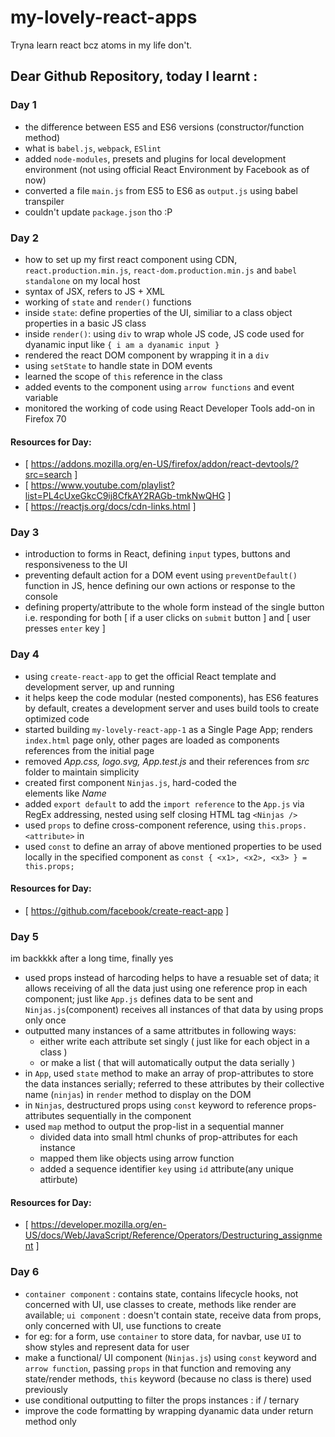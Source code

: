 # my-lovely-react-apps

Tryna learn react bcz atoms in my life don't.

## Dear Github Repository, today I learnt : 

### Day 1
- the difference between ES5 and ES6 versions (constructor/function method)
- what is `babel.js`, `webpack`, `ESlint`
- added `node-modules`, presets and plugins for local development environment (not using official React Environment by Facebook as of now)
- converted a file `main.js` from ES5 to ES6 as `output.js` using babel transpiler
- couldn't update `package.json` tho :P

### Day 2
- how to set up my first react component using CDN, `react.production.min.js`, `react-dom.production.min.js` and `babel standalone` on my local host
- syntax of JSX, refers to JS + XML
- working of `state` and `render()` functions
- inside `state`: define properties of the UI, similiar to a class object properties in a basic JS class
- inside `render()`: using `div` to wrap whole JS code, JS code used for dyanamic input like `{ i am a dyanamic input }`
- rendered the react DOM component by wrapping it in a `div`
- using `setState` to handle state in DOM events
- learned the scope of `this` reference in the class
- added events to the component using `arrow functions` and event variable
- monitored the working of code using React Developer Tools add-on in Firefox 70 

#### Resources for Day: 
- [ https://addons.mozilla.org/en-US/firefox/addon/react-devtools/?src=search ] 
- [ https://www.youtube.com/playlist?list=PL4cUxeGkcC9ij8CfkAY2RAGb-tmkNwQHG ]
- [ https://reactjs.org/docs/cdn-links.html ]

### Day 3
- introduction to forms in React, defining `input` types, buttons and responsiveness to the UI
- preventing default action for a DOM event using `preventDefault()` function in JS, hence defining our own actions or response to the console
- defining property/attribute to the whole form instead of the single button i.e. responding for both [ if a user clicks on `submit` button ] and [ user presses `enter` key ]

### Day 4
- using `create-react-app` to get the official React template and development server, up and running
- it helps keep the code modular (nested components), has ES6 features by default, creates a development server and uses build tools to create optimized code
- started building `my-lovely-react-app-1` as a Single Page App; renders `index.html` page only, other pages are loaded as components references from the initial page
- removed _App.css, logo.svg, App.test.js_ and their references from _src_ folder to maintain simplicity
- created first component `Ninjas.js`, hard-coded the <div> elements like _Name_
- added `export default` to add the `import reference` to the `App.js` via RegEx addressing, nested using self closing HTML tag `<Ninjas />`
- used `props` to define cross-component reference, using `this.props.<attribute>` in 
- used `const` to define an array of above mentioned properties to be used locally in the specified component as `const { <x1>, <x2>, <x3> } = this.props;`

#### Resources for Day: 
- [ https://github.com/facebook/create-react-app ]

### Day 5
im backkkk after a long time, finally yes
- used props instead of harcoding helps to have a resuable set of data; it allows receiving of all the data just using one reference prop in each component; just like `App.js` defines data to be sent and `Ninjas.js`(component) receives all instances of that data by using props only once
- outputted many instances of a same attritbutes in following ways: 
	- either write each attribute set singly ( just like for each object in a class ) 
	- or make a  list ( that will automatically output the data serially )
- in `App`, used `state` method to make an array of prop-attributes to store the data instances serially; referred to these attributes by their collective name (`ninjas`) in `render` method to display on the DOM
- in `Ninjas`, destructured props using `const` keyword to reference props-attributes sequentially in the component
- used `map` method to output the prop-list in a sequential manner 
	- divided data into small html chunks of prop-attributes for each instance
	- mapped them like objects using arrow function
	- added a sequence identifier `key` using `id` attribute(any unique attirbute)

#### Resources for Day: 
- [ https://developer.mozilla.org/en-US/docs/Web/JavaScript/Reference/Operators/Destructuring_assignment ]

### Day 6
- `container component` : contains state, contains lifecycle hooks, not concerned with UI, use classes to create, methods like render are available; `ui component` : doesn't contain state, receive data from props, only concerned with UI, use functions to create
- for eg: for a form, use `container` to store data, for navbar, use `UI` to show styles and represent data for user
- make a functional/ UI component (`Ninjas.js`) using `const` keyword and `arrow function`, passing `props` in that function and removing any state/render methods, `this` keyword (because no class is there) used previously
- use conditional outputting to filter the props instances : if / ternary
- improve the code formatting by wrapping dyanamic data under return method only
